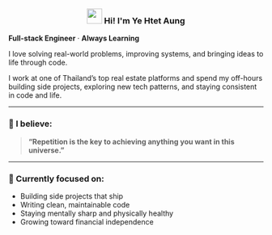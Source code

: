 <h3 align="center"><img src = "https://raw.githubusercontent.com/MartinHeinz/MartinHeinz/master/wave.gif" width = 30px> Hi! I'm Ye Htet Aung</h3>

**Full-stack Engineer** · **Always Learning**

I love solving real-world problems, improving systems, and bringing ideas to life through code.

I work at one of Thailand’s top real estate platforms and spend my off-hours building side projects, exploring new tech patterns, and staying consistent in code and life.

---

### 💭 I believe:
> **“Repetition is the key to achieving anything you want in this universe.”** 

---

### 🚀 Currently focused on:
- Building side projects that ship  
- Writing clean, maintainable code  
- Staying mentally sharp and physically healthy
- Growing toward financial independence
